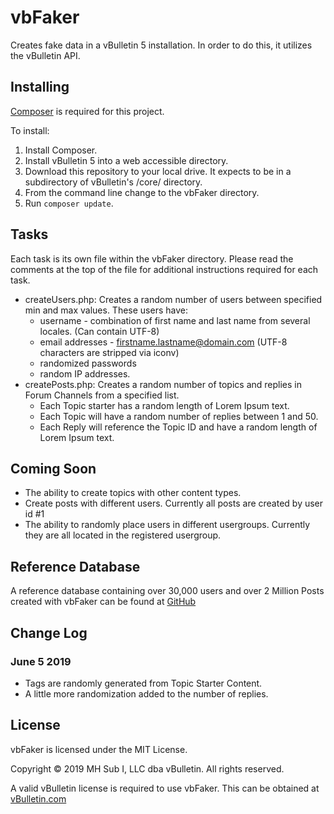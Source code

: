 # vbFaker
Creates fake data in a vBulletin 5 installation. In order to do this, it utilizes the vBulletin API.

## Installing

[Composer](https://getcomposer.org/) is required for this project.

To install:

1. Install Composer.
1. Install vBulletin 5 into a web accessible directory.
1. Download this repository to your local drive. It expects to be in a subdirectory of vBulletin's /core/ directory.
1. From the command line change to the vbFaker directory.
1. Run `composer update`.

## Tasks

Each task is its own file within the vbFaker directory. Please read the comments at the top of the file for additional instructions required for each task.

- createUsers.php: Creates a random number of users between specified min and max values. These users have:
  - username - combination of first name and last name from several locales. (Can contain UTF-8)
  - email addresses - firstname.lastname@domain.com (UTF-8 characters are stripped via iconv)
  - randomized passwords
  - random IP addresses.
- createPosts.php: Creates a random number of topics and replies in Forum Channels from a specified list.
  - Each Topic starter has a random length of Lorem Ipsum text.
  - Each Topic will have a random number of replies between 1 and 50.
  - Each Reply will reference the Topic ID and have a random length of Lorem Ipsum text.

## Coming Soon

- The ability to create topics with other content types.
- Create posts with different users. Currently all posts are created by user id #1
- The ability to randomly place users in different usergroups. Currently they are all located in the registered usergroup.

## Reference Database

A reference database containing over 30,000 users and over 2 Million Posts created with vbFaker can be found at [GitHub]()

## Change Log

### June 5 2019

- Tags are randomly generated from Topic Starter Content.
- A little more randomization added to the number of replies.

## License

vbFaker is licensed under the MIT License.

Copyright © 2019 MH Sub I, LLC dba vBulletin. All rights reserved.

A valid vBulletin license is required to use vbFaker. This can be obtained at [vBulletin.com](https://www.vbulletin.com)

